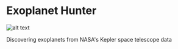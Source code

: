 # Exoplanet Hunter

![alt text](http://s1.ibtimes.com/sites/www.ibtimes.com/files/styles/embed/public/2018/03/15/kepler-space-telescope.jpg "Kepler Space Telescope")

Discovering exoplanets from NASA's Kepler space telescope data
